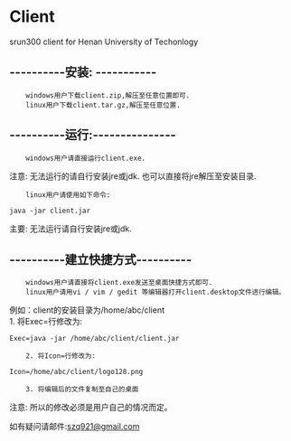Client
=======

srun300 client for Henan University of Techonlogy<br>

----------安装: -----------
---------------------------
		windows用户下载client.zip,解压至任意位置即可.
		linux用户下载client.tar.gz,解压至任意位置.

----------运行:---------------
------------------------------
		windows用户请直接运行client.exe.
注意: 无法运行的请自行安装jre或jdk. 也可以直接将jre解压至安装目录.

		linux用户请使用如下命令: 
```
java -jar client.jar
```
主要: 无法运行请自行安装jre或jdk.

----------建立快捷方式----------
--------------------------------
		windows用户请直接将client.exe发送至桌面快捷方式即可.
		linux用户请用vi / vim / gedit 等编辑器打开client.desktop文件进行编辑。
例如：client的安装目录为/home/abc/client<br>
		1. 将Exec=行修改为:
```
Exec=java -jar /home/abc/client/client.jar
```

		2. 将Icon=行修改为:
```
Icon=/home/abc/client/logo128.png
```

		3. 将编辑后的文件复制至自己的桌面

注意: 所以的修改必须是用户自己的情况而定。<br>


如有疑问请邮件:szq921@gmail.com
